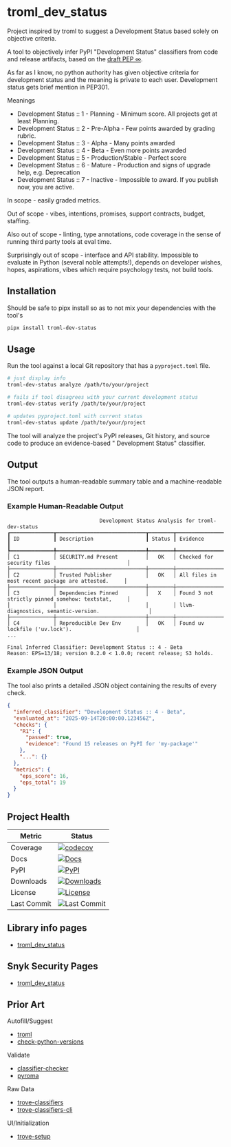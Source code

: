 # troml_dev_status

Project inspired by troml to suggest a Development Status based solely on objective criteria.

A tool to objectively infer PyPI "Development Status" classifiers from code and release artifacts, based on the
[draft PEP ∞](https://github.com/matthewdeanmartin/troml_dev_status/blob/main/docs/PEP.md).

As far as I know, no python authority has given objective criteria for development status and the meaning is 
private to each user. Development status gets brief mention in PEP301.

Meanings

- Development Status :: 1 - Planning - Minimum score. All projects get at least Planning.
- Development Status :: 2 - Pre-Alpha - Few points awarded by grading rubric.
- Development Status :: 3 - Alpha - Many points awarded
- Development Status :: 4 - Beta - Even more points awarded
- Development Status :: 5 - Production/Stable - Perfect score
- Development Status :: 6 - Mature - Production and signs of upgrade help, e.g. Deprecation
- Development Status :: 7 - Inactive - Impossible to award. If you publish now, you are active.

In scope - easily graded metrics.

Out of scope - vibes, intentions, promises, support contracts, budget, staffing.

Also out of scope - linting, type annotations, code coverage in the sense of running third party tools at eval time.

Surprisingly out of scope - interface and API stability. Impossible to evaluate in Python (several noble attempts!),
depends on developer wishes, hopes, aspirations, vibes which require psychology tests, not build tools.

## Installation

Should be safe to pipx install so as to not mix your dependencies with the tool's

```bash
pipx install troml-dev-status
````

## Usage

Run the tool against a local Git repository that has a `pyproject.toml` file.

```bash
# just display info
troml-dev-status analyze /path/to/your/project 

# fails if tool disagrees with your current development status
troml-dev-status verify /path/to/your/project 

# updates pyproject.toml with current status
troml-dev-status update /path/to/your/project 
```

The tool will analyze the project's PyPI releases, Git history, and source code to produce an evidence-based "
Development Status" classifier.

## Output

The tool outputs a human-readable summary table and a machine-readable JSON report.

### Example Human-Readable Output

```text
                              Development Status Analysis for troml-dev-status                              
┏━━━━━━━━━━━━━━┳━━━━━━━━━━━━━━━━━━━━━━━━━━━━━┳━━━━━━━━┳━━━━━━━━━━━━━━━━━━━━━━━━━━━━━━━━━━━━━━━━━━━━━━━━━━━━┓
┃ ID           ┃ Description                 ┃ Status ┃ Evidence                                           ┃
┡━━━━━━━━━━━━━━╇━━━━━━━━━━━━━━━━━━━━━━━━━━━━━╇━━━━━━━━╇━━━━━━━━━━━━━━━━━━━━━━━━━━━━━━━━━━━━━━━━━━━━━━━━━━━━┩
│ C1           │ SECURITY.md Present         │   OK   │ Checked for security files                         │
├──────────────┼─────────────────────────────┼────────┼────────────────────────────────────────────────────┤
│ C2           │ Trusted Publisher           │   OK   │ All files in most recent package are attested.     │
├──────────────┼─────────────────────────────┼────────┼────────────────────────────────────────────────────┤
│ C3           │ Dependencies Pinned         │   X    │ Found 3 not strictly pinned somehow: textstat,     │
│              │                             │        │ llvm-diagnostics, semantic-version.                │
├──────────────┼─────────────────────────────┼────────┼────────────────────────────────────────────────────┤
│ C4           │ Reproducible Dev Env        │   OK   │ Found uv lockfile ('uv.lock').                     │
...

Final Inferred Classifier: Development Status :: 4 - Beta
Reason: EPS=13/18; version 0.2.0 < 1.0.0; recent release; S3 holds.

```

### Example JSON Output

The tool also prints a detailed JSON object containing the results of every check.

```json
{
  "inferred_classifier": "Development Status :: 4 - Beta",
  "evaluated_at": "2025-09-14T20:00:00.123456Z",
  "checks": {
    "R1": {
      "passed": true,
      "evidence": "Found 15 releases on PyPI for 'my-package'"
    },
    "...": {}
  },
  "metrics": {
    "eps_score": 16,
    "eps_total": 19
  }
}
```

## Project Health

| Metric      | Status                                                                                                                                                                                                                |
|-------------|-----------------------------------------------------------------------------------------------------------------------------------------------------------------------------------------------------------------------|
| Coverage    | [![codecov](https://codecov.io/gh/matthewdeanmartin/troml_dev_status/branch/main/graph/badge.svg)](https://codecov.io/gh/matthewdeanmartin/troml_dev_status)                                                          |
| Docs        | [![Docs](https://readthedocs.org/projects/troml_dev_status/badge/?version=latest)](https://troml_dev_status.readthedocs.io/en/latest/)                                                                                |
| PyPI        | [![PyPI](https://img.shields.io/pypi/v/troml_dev_status)](https://pypi.org/project/troml_dev_status/)                                                                                                                 |
| Downloads   | [![Downloads](https://static.pepy.tech/personalized-badge/troml-dev-status?period=total&units=international_system&left_color=grey&right_color=blue&left_text=Downloads)](https://pepy.tech/project/troml_dev_status) |
| License     | [![License](https://img.shields.io/github/license/matthewdeanmartin/troml_dev_status)](https://github.com/matthewdeanmartin/troml_dev_status/blob/main/LICENSE)                                                       |
| Last Commit | ![Last Commit](https://img.shields.io/github/last-commit/matthewdeanmartin/troml_dev_status)                                                                                                                          |

## Library info pages

- [troml_dev_status](https://libraries.io/pypi/troml_dev_status)

## Snyk Security Pages

- [troml_dev_status](https://security.snyk.io/package/pip/troml_dev_status)

## Prior Art

Autofill/Suggest
- [troml](https://pypi.org/project/troml/)
- [check-python-versions](https://pypi.org/project/check-python-versions/)

Validate
- [classifier-checker](https://pypi.org/project/classifier-checker/)
- [pyroma](https://pypi.org/project/pyroma/)

Raw Data
- [trove-classifiers](https://pypi.org/project/trove-classifiers/)
- [trove-classifiers-cli](https://pypi.org/project/trove-classifiers-cli/)

UI/Initialization
- [trove-setup](https://pypi.org/project/trove-setup/)

